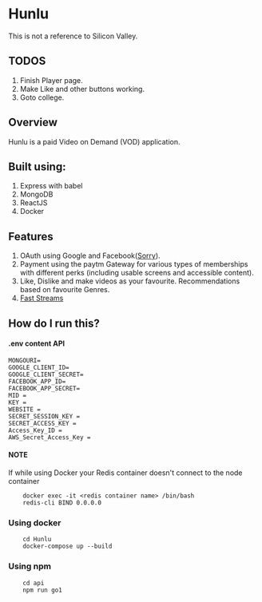 # Hunlu

This is not a reference to Silicon Valley.

## TODOS

1. Finish Player page.
2. Make Like and other buttons working.
3. Goto college.

## Overview

Hunlu is a paid Video on Demand (VOD) application.

## Built using:

1. Express with babel
2. MongoDB
3. ReactJS
4. Docker

## Features

1. OAuth using Google and Facebook([Sorry](https://www.forbes.com/sites/insertcoin/2019/01/18/facebook-is-terrible-not-because-its-evil-but-because-its-terrible/?sh=3b5004cb305a)).
2. Payment using the paytm Gateway for various types of memberships with different perks (including usable screens and accessible content).
3. Like, Dislike and make videos as your favourite. Recommendations based on favourite Genres.
4. [Fast Streams](https://aws.amazon.com/about-aws/whats-new/2016/04/transfer-files-into-amazon-s3-up-to-300-percent-faster/)

## How do I run this?

#### .env content API

```(javascript)
MONGOURI=
GOOGLE_CLIENT_ID=
GOOGLE_CLIENT_SECRET=
FACEBOOK_APP_ID=
FACEBOOK_APP_SECRET=
MID =
KEY =
WEBSITE =
SECRET_SESSION_KEY =
SECRET_ACCESS_KEY =
Access_Key_ID =
AWS_Secret_Access_Key =
```
#### NOTE

If while using Docker your Redis container doesn't connect to the node container
``` (bash)
    docker exec -it <redis container name> /bin/bash
    redis-cli BIND 0.0.0.0
```

### Using docker

```(bash)
    cd Hunlu
    docker-compose up --build
```

### Using npm

```(bash)
    cd api
    npm run go1
```
